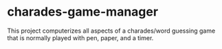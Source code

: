 # charades-game-manager
This project computerizes all aspects of a charades/word guessing game that is normally played with pen, paper, and a timer. 
